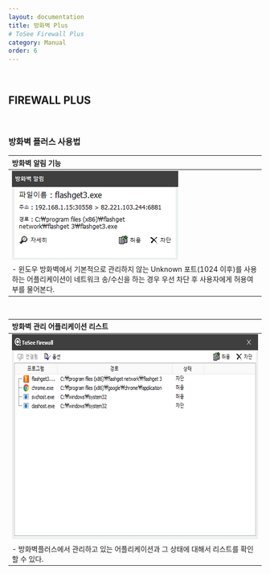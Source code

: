 ```yaml
---
layout: documentation
title: 방화벽 Plus
# ToSee Firewall Plus
category: Manual
order: 6
---
```

&nbsp;
&nbsp;
## FIREWALL PLUS
&nbsp;

### 방화벽 플러스 사용법

| 방화벽 알림 기능|
|:-----|
| <img src="../../assets/images/firewall/alert.png" width="331px" height="177px"/> |
| - 윈도우 방화벽에서 기본적으로 관리하지 않는 Unknown 포트(1024 이후)를 사용하는 어플리케이션이 네트워크 송/수신을 하는 경우 우선 차단 후 사용자에게 허용여부를 물어본다. |

&nbsp;

| 방화벽 관리 어플리케이션 리스트 |
|:-----|
| <img src="../../assets/images/firewall/list.png" width="642px" height="408px"/> |
| - 방화벽플러스에서 관리하고 있는 어플리케이션과 그 상태에 대해서 리스트를 확인 할 수 있다. |




